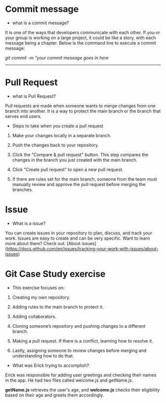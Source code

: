 # Commit message
 
 - what is a commit message?

 It is one of the ways that developers communicate with each other. If you or your group is working on a large project, it could be like a story, with each message being a chapter. Below is the command line to execute a commit message:

 *git commit -m "your commit message goes in here*

- - -
# Pull Request

- what is Pull Request?

Pull requests are made when someone wants to merge changes from one branch into another. It is a way to protect the main branch or the branch that serves end users.

- Steps to take when you create a pull request

1. Make your changes locally in a separate branch.

2. Push the changes back to your repository.

3. Click the "Compare & pull request" button. This step compares the changes in the branch you just created with the main branch.

4. Click "Create pull request" to open a new pull request.

5. If there are rules set for the main branch, someone from the team must manually review and approve the pull request before merging the branches.


# Issue

- What is a issue?

You can create issues in your repository to plan, discuss, and track your work. Issues are easy to create and can be very specific. Want to learn more about them? Check out. [About issues] (https://docs.github.com/en/issues/tracking-your-work-with-issues/about-issues)


#  Git Case Study exercise

- This exercise focuses on:

1. Creating my own repository.

2. Adding rules to the main branch to protect it.

3. Adding collaborators.

4. Cloning someone’s repository and pushing changes to a different branch.

5. Making a pull request. If there is a conflict, learning how to resolve it.

6. Lastly, assigning someone to review changes before merging and understanding how to do that.


- What was Erick trying to accomplish?

Erick was responsible for adding user greetings and checking their names in the app. He had two files called welcome.js and getName.js.

**getName.js** retrieves the user's age, and **welcome.js** checks their eligibility based on their age and greets them accordingly.

